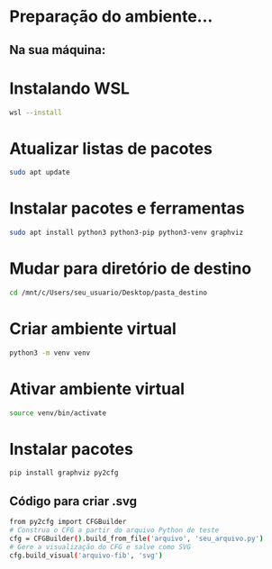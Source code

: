 
# Preparação do ambiente...  

## Na sua máquina: 

# Instalando WSL
```bash
wsl --install
```

# Atualizar listas de pacotes

```bash
sudo apt update
```
# Instalar pacotes e ferramentas

```bash
sudo apt install python3 python3-pip python3-venv graphviz
```
# Mudar para diretório de destino

```bash
cd /mnt/c/Users/seu_usuario/Desktop/pasta_destino
```

# Criar ambiente virtual

```bash
python3 -m venv venv
```

# Ativar ambiente virtual

```bash
source venv/bin/activate
```

# Instalar pacotes

```bash
pip install graphviz py2cfg
```


## Código para criar .svg

```bash
from py2cfg import CFGBuilder 
# Construa o CFG a partir do arquivo Python de teste
cfg = CFGBuilder().build_from_file('arquivo', 'seu_arquivo.py')
# Gere a visualização do CFG e salve como SVG
cfg.build_visual('arquivo-fib', 'svg')
```
